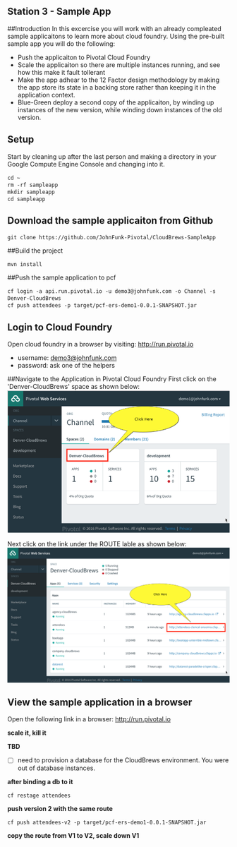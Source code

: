 ## Station 3 - Sample App

##Introduction
In this excercise you will work with an already compleated sample applicaitons to learn more about cloud foundry.   Using the pre-built sample app you will do the following:  
  * Push the applicaiton to Pivotal Cloud Foundry
  * Scale the applicaiton so there are multiple instances running, and see how this make it fault tollerant
  * Make the app adhear to the 12 Factor design methodology by making the app store its state in a backing store rather than keeping it in the application context.
  * Blue-Green deploy a second copy of the applicaiton, by winding up instances of the new version, while winding down instances of the old version.

## Setup
Start by cleaning up after the last person and making a directory in your Google Compute Engine Console and changing into it. 
```
cd ~
rm -rf sampleapp
mkdir sampleapp
cd sampleapp
```

## Download the sample applicaiton from Github
```
git clone https://github.com/JohnFunk-Pivotal/CloudBrews-SampleApp
```


##Build the project
```
mvn install
```

##Push the sample application to pcf
```
cf login -a api.run.pivotal.io -u demo3@johnfunk.com -o Channel -s Denver-CloudBrews
cf push attendees -p target/pcf-ers-demo1-0.0.1-SNAPSHOT.jar
```

## Login to Cloud Foundry
Open cloud foundry in a browser by visiting:  http://run.pivotal.io  
   * username: demo3@johnfunk.com  
   * password:  ask one of the helpers  

##Navigate to the Application in Pivotal Cloud Foundry
First click on the 'Denver-CloudBrews' space as shown below:
![CloudFoundrySpace](https://github.com/JohnFunk-Pivotal/CloudBrews-SampleApp/blob/master/CloudFoundrySpace.png "Space view on PCF")  

Next click on the link under the ROUTE lable as shown below:
![CloudFoundryApps](https://github.com/JohnFunk-Pivotal/CloudBrews-SampleApp/blob/master/CloudFoundryApps.png "Apps view on PCF") 

 
## View the sample application in a browser
Open the following link in a browser: http://run.pivotal.io

**scale it, kill it**

**TBD**
- [ ] need to provision a database for the CloudBrews environment.  You were out of database instances.

**after binding a db to it**
```
cf restage attendees
```

**push version 2 with the same route**
```
cf push attendees-v2 -p target/pcf-ers-demo1-0.0.1-SNAPSHOT.jar
```

**copy the route from V1 to V2, scale down V1**
